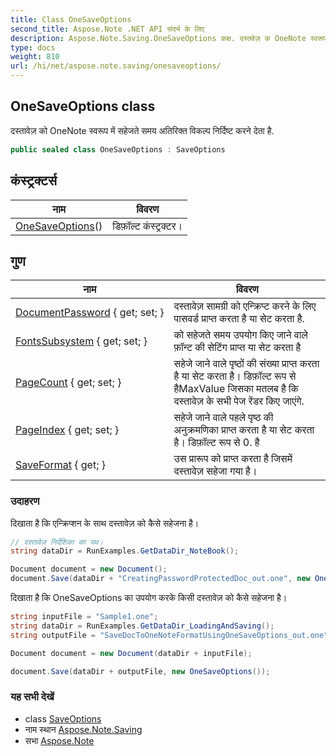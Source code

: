 ```yaml
---
title: Class OneSaveOptions
second_title: Aspose.Note .NET API संदर्भ के लिए
description: Aspose.Note.Saving.OneSaveOptions कक्ष. दस्तवेज़ क OneNote स्वरूप में सहेजते समय अतरक्त वकल्प नर्दष्ट करने देत है.
type: docs
weight: 810
url: /hi/net/aspose.note.saving/onesaveoptions/
---
```

## OneSaveOptions class

दस्तावेज़ को OneNote स्वरूप में सहेजते समय अतिरिक्त विकल्प निर्दिष्ट करने देता है.

```csharp
public sealed class OneSaveOptions : SaveOptions
```

## कंस्ट्रक्टर्स

| नाम | विवरण |
| --- | --- |
| [OneSaveOptions](onesaveoptions/)() | डिफ़ॉल्ट कंस्ट्रक्टर। |

## गुण

| नाम | विवरण |
| --- | --- |
| [DocumentPassword](../../aspose.note.saving/onesaveoptions/documentpassword/) { get; set; } | दस्तावेज़ सामग्री को एन्क्रिप्ट करने के लिए पासवर्ड प्राप्त करता है या सेट करता है. |
| [FontsSubsystem](../../aspose.note.saving/saveoptions/fontssubsystem/) { get; set; } | को सहेजते समय उपयोग किए जाने वाले फ़ॉन्ट की सेटिंग प्राप्त या सेट करता है |
| [PageCount](../../aspose.note.saving/saveoptions/pagecount/) { get; set; } | सहेजे जाने वाले पृष्ठों की संख्या प्राप्त करता है या सेट करता है। डिफ़ॉल्ट रूप से हैMaxValue जिसका मतलब है कि दस्तावेज़ के सभी पेज रेंडर किए जाएंगे. |
| [PageIndex](../../aspose.note.saving/saveoptions/pageindex/) { get; set; } | सहेजे जाने वाले पहले पृष्ठ की अनुक्रमणिका प्राप्त करता है या सेट करता है। डिफ़ॉल्ट रूप से 0. है |
| [SaveFormat](../../aspose.note.saving/saveoptions/saveformat/) { get; } | उस प्रारूप को प्राप्त करता है जिसमें दस्तावेज़ सहेजा गया है। |

### उदाहरण

दिखाता है कि एन्क्रिप्शन के साथ दस्तावेज़ को कैसे सहेजना है।

```csharp
// दस्तावेज़ निर्देशिका का पथ।
string dataDir = RunExamples.GetDataDir_NoteBook();

Document document = new Document();
document.Save(dataDir + "CreatingPasswordProtectedDoc_out.one", new OneSaveOptions() { DocumentPassword = "pass" });
```

दिखाता है कि OneSaveOptions का उपयोग करके किसी दस्तावेज़ को कैसे सहेजना है।

```csharp
string inputFile = "Sample1.one";
string dataDir = RunExamples.GetDataDir_LoadingAndSaving();
string outputFile = "SaveDocToOneNoteFormatUsingOneSaveOptions_out.one";

Document document = new Document(dataDir + inputFile);

document.Save(dataDir + outputFile, new OneSaveOptions());
```

### यह सभी देखें

* class [SaveOptions](../saveoptions/)
* नाम स्थान [Aspose.Note.Saving](../../aspose.note.saving/)
* सभा [Aspose.Note](../../)


